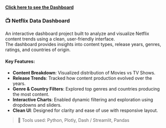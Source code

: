 [**Click here to see the Dashboard**](https://public.tableau.com/app/profile/nkwar.timothee/viz/NetflixDashboard_17449080295680/Tableaudebord1?publish=yes)

### 📺 Netflix Data Dashboard

An interactive dashboard project built to analyze and visualize Netflix content trends using a clean, user-friendly interface.  
The dashboard provides insights into content types, release years, genres, ratings, and countries of origin.

#### Key Features:
- **Content Breakdown**: Visualized distribution of Movies vs TV Shows.
- **Release Trends**: Tracked how content production evolved over the years.
- **Genre & Country Filters**: Explored top genres and countries producing the most content.
- **Interactive Charts**: Enabled dynamic filtering and exploration using dropdowns and sliders.
- **Clean UI**: Designed for clarity and ease of use with responsive layout.

> 🔧 Tools used: Python, Plotly, Dash / Streamlit, Pandas
